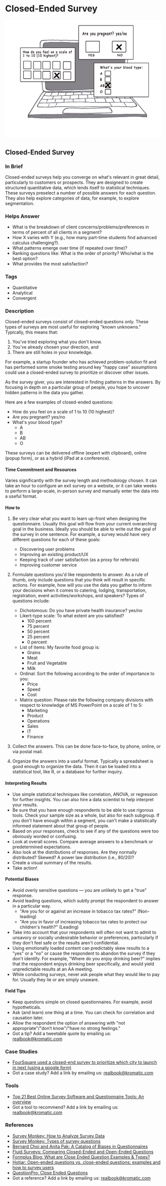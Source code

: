 # Closed-Ended Survey

![](../.gitbook/assets/illustration-close-ended-survey-real-startup-book.png)

## Closed-Ended Survey

### In Brief

Closed-ended surveys help you converge on what's relevant in great detail, particularly to customers or prospects. They are designed to create structured quantitative data, which lends itself to statistical techniques. These surveys preselect a number of possible answers for each question. They also help explore categories of data, for example, to explore segmentation.

### Helps Answer

* What is the breakdown of client concerns/problems/preferences in terms of percent of all clients in a segment?
* How X varies with Y \(e.g., how many part-time students find advanced calculus challenging?\).
* What patterns emerge over time \(if repeated over time\)?
* Ranking questions like: What is the order of priority? Who/what is the best option?
* What provides the most satisfaction?

### Tags

* Quantitative
* Analytical
* Convergent

### Description

Closed-ended surveys consist of closed-ended questions only. These types of surveys are most useful for exploring "known unknowns." Typically, this means that:

1. You've tried exploring what you don't know.
2. You've already chosen your direction, and
3. There are still holes in your knowledge.

For example, a startup founder who has achieved problem-solution fit and has performed some smoke testing around key "happy case" assumptions could use a closed-ended survey to prioritize or discover other issues.

As the survey giver, you are interested in finding patterns in the answers. By focusing in depth on a particular group of people, you hope to uncover hidden patterns in the data you gather.

Here are a few examples of closed-ended questions:

* How do you feel on a scale of 1 to 10 \(10 highest\)?
* Are you pregnant? yes/no
* What's your blood type? 
  * A
  * B
  * AB
  * O

These surveys can be delivered offline \(expert with clipboard\), online \(popup form\), or as a hybrid \(iPad at a conference\).

#### Time Commitment and Resources

Varies significantly with the survey length and methodology chosen. It can take an hour to configure an exit survey on a website, or it can take weeks to perform a large-scale, in-person survey and manually enter the data into a useful format.

#### How to

1. Be very clear what you want to learn up-front when designing the questionnaire. Usually this goal will flow from your current overarching goal in the business. Ideally you should be able to write out the goal of the survey in one sentence. For example, a survey would have very different questions for each of these goals:

   * Discovering user problems 
   * Improving an existing product/UX
   * Keeping track of user satisfaction \(as a proxy for referrals\)
   * Improving customer service

2. Formulate questions you'd like respondents to answer. As a rule of thumb, only include questions that you think will result in specific actions. For example, how will you use the data you gather to inform your decisions when it comes to catering, lodging, transportation, registration, event activities/workshops, and speakers? Types of questions include: 
   * Dichotomous: Do you have private health insurance? yes/no
   * Likert-type scale: To what extent are you satisfied? 
     * 100 percent
     * 75 percent
     * 50 percent
     * 25 percent
     * 0 percent
   * List of items: My favorite food group is:
     * Grains
     * Meat
     * Fruit and Vegetable
     * Milk
   * Ordinal: Sort the following according to the order of importance to you:
     * Price
     * Speed
     * Cost
   * Matrix question: Please rate the following company divisions with respect to knowledge of MS PowerPoint on a scale of 1 to 5:
     * Marketing
     * Product
     * Operations
     * Sales
     * IT
     * Finance

3. Collect the answers. This can be done face-to-face, by phone, online, or via postal mail.

4. Organize the answers into a useful format. Typically a spreadsheet is good enough to organize the data. Then it can be loaded into a statistical tool, like R, or a database for further inquiry. 

#### Interpreting Results

* Use simple statistical techniques like correlation, ANOVA, or regression for further insights. You can also hire a data scientist to help interpret your results.
* Be sure that you have enough respondents to be able to use rigorous tools. Check your sample size as a whole, but also for each subgroup. If you don't have enough within a segment, you can't make a statistically informed statement about that group of people.
* Based on your responses, check to see if any of the questions were too obviously worded or confusing.
* Look at overall scores. Compare average answers to a benchmark or predetermined expectations.
* Also look at the distributions of responses. Are they normally distributed? Skewed? A power law distribution \(i.e., 80/20\)?
* Create a visual summary of the results.
* Take action!

#### Potential Biases

* Avoid overly sensitive questions — you are unlikely to get a "true" response.
* Avoid leading questions, which subtly prompt the respondent to answer in a particular way.
  * "Are you for or against an increase in tobacco tax rates?" \(Non-leading\)
  * "Are you in favor of increasing tobacco tax rates to protect our children's health?" \(Leading\)
* Take into account that your respondents will often not want to admit to unsavory or socially undesirable behavior or preferences, particularly if they don't feel safe or the results aren't confidential. 
* Using emotionally loaded content can predictably skew results to a "yes" or a "no" or cause the respondent to abandon the survey if they don't identify. For example, "Where do you enjoy drinking beer?" implies that the respondent enjoys drinking beer specifically, and would yield unpredictable results at an AA meeting.
* While conducting surveys, never ask people what they would like to pay for. Usually they lie or are simply unaware. 

#### Field Tips

* Keep questions simple on closed questionnaires. For example, avoid hypotheticals.
* Ask \(and learn\) one thing at a time. You can check for correlation and causation later.
* Allow the respondent the option of answering with "not appropriate"/"don’t know"/"have no strong feelings."
* Got a tip? Add a tweetable quote by emailing us: [realbook@kromatic.com](mailto:realbook@kromatic.com)

### Case Studies

* [FourSquare used a closed-end survey to prioritize which city to launch in next \(using a google form\)](https://techcrunch.com/2009/10/15/foursquare-nearly-doubles-its-playing-field/)
* Got a case study? Add a link by emailing us: [realbook@kromatic.com](mailto:realbook@kromatic.com)

### Tools

* [Top 21 Best Online Survey Software and Questionnaire Tools: An overview](https://mopinion.com/top-21-best-online-survey-software-and-questionnaire-tools-an-overview/)
* Got a tool to recommend? Add a link by emailing us: [realbook@kromatic.com](mailto:realbook@kromatic.com)

### References

* [Survey Monkey: How to Analyze Survey Data](https://www.surveymonkey.co.uk/mp/how-to-analyze-survey-data/)
* [Survey Monkey: Types of survey questions](https://www.surveymonkey.com/mp/survey-question-types/)
* [Bernard Choi and Anita Pak: A Catalog of Biases in Questionnaires](https://www.ncbi.nlm.nih.gov/pmc/articles/PMC1323316/)
* [Fluid Surveys: Comparing Closed-Ended and Open-Ended Questions](http://fluidsurveys.com/university/comparing-closed-ended-and-open-ended-questions/)
* [Formplus Blog: What are Close Ended Question Examples & Types?](https://www.formpl.us/blog/close-ended-questions)
* [Hotjar: Open-ended questions vs. close-ended questions: examples and how to survey users](https://www.hotjar.com/blog/open-ended-questions/)
* [QuestionPro: Close Ended Questions](https://www.questionpro.com/close-ended-questions.html)
* Got a reference? Add a link by emailing us: [realbook@kromatic.com](mailto:realbook@kromatic.com)

